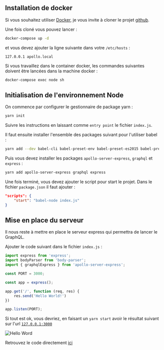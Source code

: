## Installation de docker

Si vous souhaitez utiliser [Docker](https://www.docker.com/), je vous invite à cloner le projet [github](https://github.com/duck-invaders/graphql-apollo).

Une fois cloné vous pouvez lancer :

```bash
docker-compose up -d
```

et vous devez ajouter la ligne suivante dans votre `/etc/hosts` :

```
127.0.0.1 apollo.local
```

Si vous travaillez dans le container docker, les commandes suivantes doivent être lancées dans la machine docker :

```bash
docker-compose exec node sh
```

## Initialisation de l'environnement Node

On commence par configurer le gestionnaire de package yarn :

```bash
yarn init
```

Suivre les instructions en laissant comme `entry point` le fichier `index.js`.

Il faut ensuite installer l'ensemble des packages suivant pour l'utiliser babel :

```bash
yarn add --dev babel-cli babel-preset-env babel-preset-es2015 babel-preset-stage-0
```

Puis vous devez installer les packages `apollo-server-express`, `graphql` et `express` :

```bash
yarn add apollo-server-express graphql express
````

Une fois terminé, vous devez ajouter le script pour start le projet. Dans le fichier `package.json` il faut ajouter :

```json
"scripts": {
    "start": "babel-node index.js"
}
```

## Mise en place du serveur

Il nous reste à mettre en place le serveur express qui permettra de lancer le GraphQL.

Ajouter le code suivant dans le fichier `index.js` :

```js
import express from 'express';
import bodyParser from 'body-parser';
import { graphqlExpress } from 'apollo-server-express';

const PORT = 3000;

const app = express();

app.get('/', function (req, res) {
    res.send('Hello World!')
})

app.listen(PORT);
```

Si tout est ok, vous devriez, en faisant un `yarn start` avoir le résultat suivant sur l'url [`127.0.0.1:3000`](http://127.0.0.1:3000/)

![Hello Word](https://storage.googleapis.com/tutos/assets/2018-03-20-graphql-avec-apollo/hello.png)

Retrouvez le code directement [ici](https://github.com/duck-invaders/graphql-apollo/tree/codelabs-step1)
